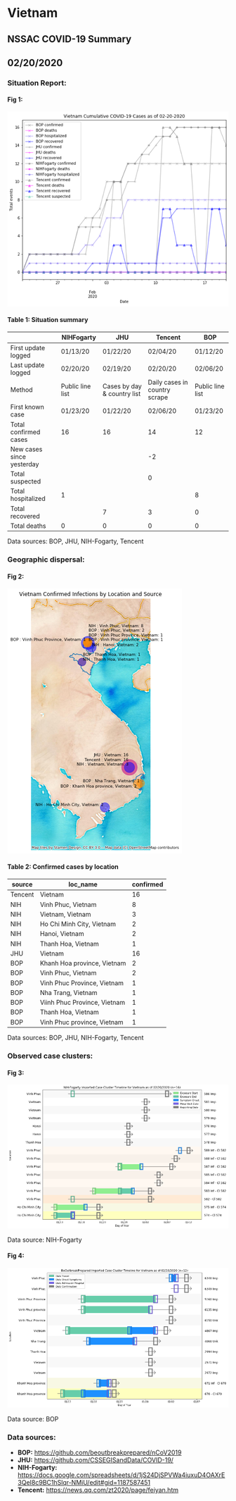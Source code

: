 # Vietnam
## NSSAC COVID-19 Summary
## 02/20/2020



### Situation Report:
#### Fig 1:
![Vietnam cases](../merged_histories/Vietnam_merged_histories.png)

#### Table 1: Situation summary


|                           | NIHFogarty       | JHU                         | Tencent                       | BOP              |
|---------------------------|------------------|-----------------------------|-------------------------------|------------------|
| First update logged       | 01/13/20         | 01/22/20                    | 02/04/20                      | 01/12/20         |
| Last update logged        | 02/20/20         | 02/19/20                    | 02/20/20                      | 02/06/20         |
| Method                    | Public line list | Cases by day & country list | Daily cases in country scrape | Public line list |
| First known case          | 01/23/20         | 01/22/20                    | 02/06/20                      | 01/23/20         |
| Total confirmed cases     | 16               | 16                          | 14                            | 12               |
| New cases since yesterday |                  |                             | -2                            |                  |
| Total suspected           |                  |                             | 0                             |                  |
| Total hospitalized        | 1                |                             |                               | 8                |
| Total recovered           |                  | 7                           | 3                             | 0                |
| Total deaths              | 0                | 0                           | 0                             | 0                |

Data sources: BOP, JHU, NIH-Fogarty, Tencent


### Geographic dispersal:
#### Fig 2:
![Vietnam mapped](../case_locs/Vietnam_case_locs.png)

#### Table 2: Confirmed cases by location


| source   | loc_name                     |   confirmed |
|----------|------------------------------|-------------|
| Tencent  | Vietnam                      |          16 |
| NIH      | Vinh Phuc, Vietnam           |           8 |
| NIH      | Vietnam, Vietnam             |           3 |
| NIH      | Ho Chi Minh City, Vietnam    |           2 |
| NIH      | Hanoi, Vietnam               |           2 |
| NIH      | Thanh Hoa, Vietnam           |           1 |
| JHU      | Vietnam                      |          16 |
| BOP      | Khanh Hoa province, Vietnam  |           2 |
| BOP      | Vinh Phuc, Vietnam           |           2 |
| BOP      | Vinh Phuc Province, Vietnam  |           1 |
| BOP      | Nha Trang, Vietnam           |           1 |
| BOP      | Viinh Phuc Province, Vietnam |           1 |
| BOP      | Thanh Hoa, Vietnam           |           1 |
| BOP      | Vinh Phuc province, Vietnam  |           1 |

Data sources: BOP, JHU, NIH-Fogarty, Tencent


### Observed case clusters:
#### Fig 3:
![Vietnam cases](../cluster_analysis/Vietnam_imported_cases_NIHFogarty.png)



Data source: NIH-Fogarty


#### Fig 4:
![Vietnam cases](../cluster_analysis/Vietnam_imported_cases_BOP.png)



Data source: BOP


### Data sources:
* **BOP:** https://github.com/beoutbreakprepared/nCoV2019
* **JHU:** https://github.com/CSSEGISandData/COVID-19/
* **NIH-Fogarty:** https://docs.google.com/spreadsheets/d/1jS24DjSPVWa4iuxuD4OAXrE3QeI8c9BC1hSlqr-NMiU/edit#gid=1187587451
* **Tencent:** https://news.qq.com/zt2020/page/feiyan.htm

<!-- Global site tag (gtag.js) - Google Analytics -->
<script async src="https://www.googletagmanager.com/gtag/js?id=UA-158816269-1"></script>
<script>
  window.dataLayer = window.dataLayer || [];
  function gtag(){dataLayer.push(arguments);}
  gtag('js', new Date());

  gtag('config', 'UA-158816269-1');
</script>